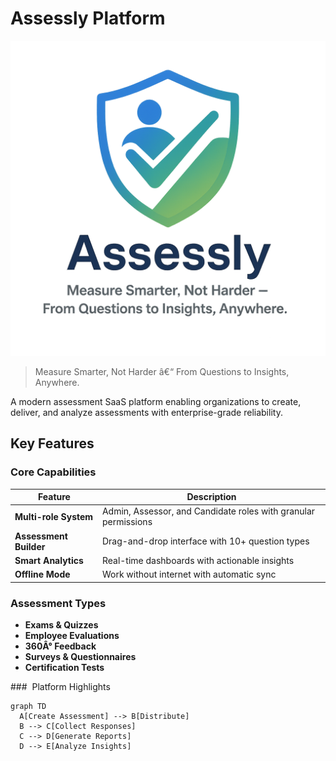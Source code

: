 # Assessly Platform

![Assessly Platform Logo](public/logo.png)

> Measure Smarter, Not Harder â€“ From Questions to Insights, Anywhere.

A modern assessment SaaS platform enabling organizations to create, deliver, and analyze assessments with enterprise-grade reliability.

## Key Features

### Core Capabilities
| Feature | Description |
|---------|-------------|
| **Multi-role System** | Admin, Assessor, and Candidate roles with granular permissions |
| **Assessment Builder** | Drag-and-drop interface with 10+ question types |
| **Smart Analytics** | Real-time dashboards with actionable insights |
| **Offline Mode** | Work without internet with automatic sync |

### Assessment Types
- **Exams & Quizzes**
- **Employee Evaluations**
- **360Â° Feedback**
- **Surveys & Questionnaires**
- **Certification Tests**

###  Platform Highlights
```mermaid
graph TD
  A[Create Assessment] --> B[Distribute]
  B --> C[Collect Responses]
  C --> D[Generate Reports]
  D --> E[Analyze Insights]




